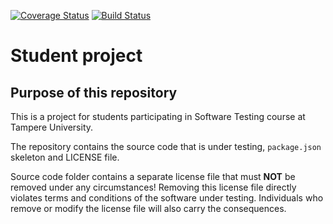 [![Coverage Status](https://coveralls.io/repos/github/snottis/COMP.SE.200-2021-2022-1/badge.svg?branch=main)](https://coveralls.io/github/snottis/COMP.SE.200-2021-2022-1?branch=main)
[![Build Status](https://app.travis-ci.com/snottis/COMP.SE.200-2021-2022-1.svg?branch=main)](https://app.travis-ci.com/snottis/COMP.SE.200-2021-2022-1)
# Student project

## Purpose of this repository

This is a project for students participating in Software Testing course
at Tampere University.

The repository contains the source code that is under testing, `package.json` skeleton
and LICENSE file.

Source code folder contains a separate license file that must **NOT** be removed under any circumstances!
Removing this license file directly violates terms and conditions of the software under testing.
Individuals who remove or modify the license file will also carry the consequences.